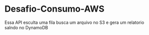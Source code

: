 # Desafio-Consumo-AWS

Essa API esculta uma fila busca um arquivo no S3 e gera um relatorio salndo no DynamoDB
